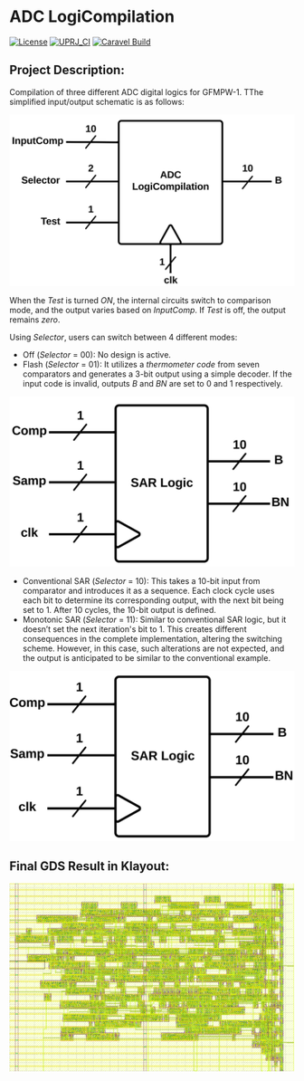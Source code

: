 # ADC LogiCompilation

[![License](https://img.shields.io/badge/License-Apache%202.0-blue.svg)](https://opensource.org/licenses/Apache-2.0) [![UPRJ_CI](https://github.com/efabless/caravel_project_example/actions/workflows/user_project_ci.yml/badge.svg)](https://github.com/efabless/caravel_project_example/actions/workflows/user_project_ci.yml) [![Caravel Build](https://github.com/efabless/caravel_project_example/actions/workflows/caravel_build.yml/badge.svg)](https://github.com/efabless/caravel_project_example/actions/workflows/caravel_build.yml)

## Project Description:

Compilation of three different ADC digital logics for GFMPW-1. TThe simplified input/output schematic is as follows:

![Schematic](Media_README/Schematic.png)

When the *Test* is turned *ON*, the internal circuits switch to comparison mode, and the output varies based on *InputComp*. If *Test* is off, the output remains *zero*.

Using *Selector*, users can switch between 4 different modes:

- Off (*Selector* = 00): No design is active.
- Flash (*Selector* = 01): It utilizes a *thermometer code* from seven comparators and generates a 3-bit output using a simple decoder. If the input code is invalid, outputs *B* and *BN* are set to 0 and 1 respectively.

![Flash](Media_README/Flash.jpg)

- Conventional SAR (*Selector* = 10): This takes a 10-bit input from comparator and introduces it as a sequence. Each clock cycle uses each bit to determine its corresponding output, with the next bit being set to 1. After 10 cycles, the 10-bit output is defined.
- Monotonic SAR (*Selector* = 11): Similar to conventional SAR logic, but it doesn’t set the next iteration's bit to 1. This creates different consequences in the complete implementation, altering the switching scheme. However, in this case, such alterations are not expected, and the output is anticipated to be similar to the conventional example.

![SAR](Media_README/SAR.png)

## Final GDS Result in Klayout:

![GDS](Media_README/GDS.png)